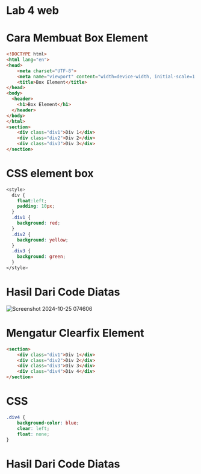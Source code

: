 # Lab 4 web

# Cara Membuat Box Element

```html
<!DOCTYPE html>
<html lang="en">
<head>
    <meta charset="UTF-8">
    <meta name="viewport" content="width=device-width, initial-scale=1.0">
    <title>Box Element</title>
</head>
<body>
  <header>
    <h1>Box Element</h1>
  </header>
</body>
</html>
<section>
    <div class="div1">Div 1</div>
    <div class="div2">Div 2</div>
    <div class="div3">Div 3</div>
</section>
```
# CSS element box

```css
<style>
  div {
    float:left;
    padding: 10px;
  }
  .div1 {
    background: red;
  }
  .div2 {
    background: yellow;
  }
  .div3 {
    background: green;
  }
</style>
```
# Hasil Dari Code Diatas

![Screenshot 2024-10-25 074606](https://github.com/user-attachments/assets/93a20996-5b20-4c32-84c8-56dc76edc9d9)

# Mengatur Clearfix Element

```html
<section>
    <div class="div1">Div 1</div>
    <div class="div2">Div 2</div>
    <div class="div3">Div 3</div>
    <div class="div4">Div 4</div>
</section>
```

# CSS

```css
.div4 {
    background-color: blue;
    clear: left;
    float: none;
}
```
# Hasil Dari Code Diatas


